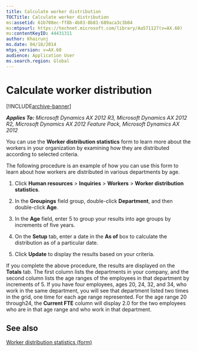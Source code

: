 ```yaml
---
title: Calculate worker distribution
TOCTitle: Calculate worker distribution
ms:assetid: 61b708ec-ff8b-4b03-8b81-689aca3c3b04
ms:mtpsurl: https://technet.microsoft.com/library/Aa571127(v=AX.60)
ms:contentKeyID: 44431311
author: Khairunj
ms.date: 04/18/2014
mtps_version: v=AX.60
audience: Application User
ms.search.region: Global
---
```


# Calculate worker distribution 


[!INCLUDE[archive-banner](includes/archive-banner.md)]


_**Applies To:** Microsoft Dynamics AX 2012 R3, Microsoft Dynamics AX 2012 R2, Microsoft Dynamics AX 2012 Feature Pack, Microsoft Dynamics AX 2012_

You can use the **Worker distribution statistics** form to learn more about the workers in your organization by examining how they are distributed according to selected criteria.

The following procedure is an example of how you can use this form to learn about how workers are distributed in various departments by age.

1.  Click **Human resources** \> **Inquiries** \> **Workers** \> **Worker distribution statistics**.

2.  In the **Groupings** field group, double-click **Department**, and then double-click **Age**.

3.  In the **Age** field, enter 5 to group your results into age groups by increments of five years.

4.  On the **Setup** tab, enter a date in the **As of** box to calculate the distribution as of a particular date.

5.  Click **Update** to display the results based on your criteria.

If you complete the above procedure, the results are displayed on the **Totals** tab. The first column lists the departments in your company, and the second column lists the age ranges of the employees in that department by increments of 5. If you have four employees, ages 20, 24, 32, and 34, who work in the same department, you will see that department listed two times in the grid, one time for each age range represented. For the age range 20 through24, the **Current FTE** column will display 2.0 for the two employees who are in that age range and who work in that department.

## See also

[Worker distribution statistics (form)](https://technet.microsoft.com/library/aa500798\(v=ax.60\))

  


